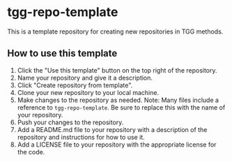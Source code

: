 # tgg-repo-template
This is a template repository for creating new repositories in TGG methods.

## How to use this template
1. Click the "Use this template" button on the top right of the repository.
2. Name your repository and give it a description.
3. Click "Create repository from template".
4. Clone your new repository to your local machine.
5. Make changes to the repository as needed. Note: Many files include a reference to `tgg-repo-template`. Be sure to replace this with the name of your repository.
6. Push your changes to the repository.
7. Add a README.md file to your repository with a description of the repository and instructions for how to use it.
8. Add a LICENSE file to your repository with the appropriate license for the code.